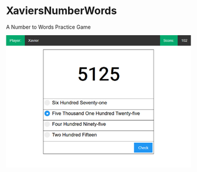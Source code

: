 # XaviersNumberWords
A Number to Words Practice Game

![Preview.jpg](https://raw.githubusercontent.com/geekgirljoy/XaviersNumberWords/main/Preview.jpg)
